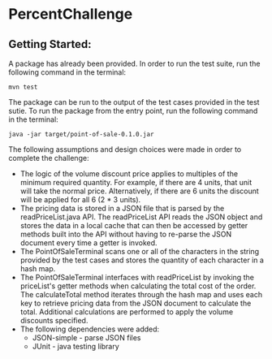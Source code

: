 # PercentChallenge

## Getting Started:
A package has already been provided. In order to run the test suite, run the following command in the terminal:
```
mvn test
```
The package can be run to the output of the test cases provided in the test sutie. To run the package from the entry point, run the following command in the terminal:
```
java -jar target/point-of-sale-0.1.0.jar
```

The following assumptions and design choices were made in order to complete the challenge:
- The logic of the volume discount price applies to multiples of the minimum required quantity. For example, if there are 4 units, that unit will take the normal price. Alternatively, if there are 6 units the discount will be applied for all 6 (2 * 3 units).
- The pricing data is stored in a JSON file that is parsed by the readPriceList.java API. The readPriceList API reads the JSON object and stores the data in a local cache that can then be accessed by getter methods built into the API without having to re-parse the JSON document every time a getter is invoked.
- The PointOfSaleTerminal scans one or all of the characters in the string provided by the test cases and stores the quantity of each character in a hash map.
- The PointOfSaleTerminal interfaces with readPriceList by invoking the priceList's getter methods when calculating the total cost of the order. The calculateTotal method iterates through the hash map and uses each key to retrieve pricing data from the JSON document to calculate the total. Additional calculations are performed to apply the volume discounts specified.
- The following dependencies were added:
	- JSON-simple - parse JSON files
	- JUnit - java testing library